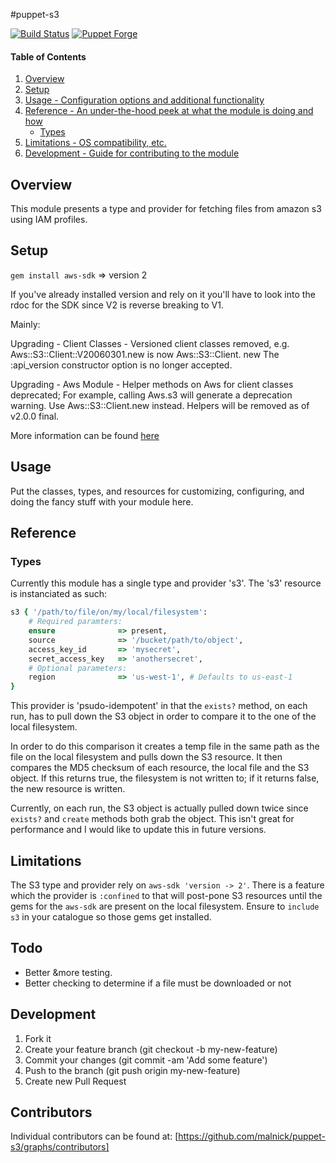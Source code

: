 #puppet-s3

[![Build Status](https://travis-ci.org/malnick/puppet-s3.svg)](https://travis-ci.org/malnick/puppet-s3)
[![Puppet Forge](http://img.shields.io/puppetforge/v/malnick/s3.svg)](https://forge.puppetlabs.com/malnick/s3)

#### Table of Contents

1. [Overview](#overview)
2. [Setup](#setup)
3. [Usage - Configuration options and additional functionality](#usage)
4. [Reference - An under-the-hood peek at what the module is doing and how](#reference)
    * [Types](#types)
5. [Limitations - OS compatibility, etc.](#limitations)
6. [Development - Guide for contributing to the module](#development)

## Overview

This module presents a type and provider for fetching files from amazon s3 using IAM profiles.

## Setup

```gem install aws-sdk``` => version 2

If you've already installed version and rely on it you'll have to look into the rdoc for the SDK since V2 is
reverse breaking to V1.

Mainly:

Upgrading - Client Classes - Versioned client classes removed, e.g. Aws::S3::Client::V20060301.new is now Aws::S3::Client.
new The :api_version constructor option is no longer accepted.

Upgrading - Aws Module - Helper methods on Aws for client classes deprecated; For example, calling Aws.s3 will generate a
deprecation warning. Use Aws::S3::Client.new instead. Helpers will be removed as of v2.0.0 final.

More information can be found [here](https://github.com/aws/aws-sdk-core-ruby/blob/master/CHANGELOG.md)

## Usage

Put the classes, types, and resources for customizing, configuring, and doing the fancy stuff with your module here. 

## Reference

### Types

Currently this module has a single type and provider 's3'. The 's3' resource is instanciated as such:

```ruby
s3 { '/path/to/file/on/my/local/filesystem':
    # Required paramters:
    ensure              => present,
    source              => '/bucket/path/to/object',
    access_key_id       => 'mysecret',
    secret_access_key   => 'anothersecret',
    # Optional parameters:
    region              => 'us-west-1', # Defaults to us-east-1
}
```

This provider is 'psudo-idempotent' in that the ```exists?``` method, on each run, has to pull down the S3 object in order to compare it to the one of the local filesystem.

In order to do this comparison it creates a temp file in the same path as the file on the local filesystem and pulls down the S3 resource. It then compares the MD5 checksum
of each resource, the local file and the S3 object. If this returns true, the filesystem is not written to; if it returns false, the new resource is written.

Currently, on each run, the S3 object is actually pulled down twice since ```exists?``` and ```create``` methods both grab the object. This isn't great for performance and I would like
to update this in future versions.

## Limitations

The S3 type and provider rely on ```aws-sdk 'version -> 2'```. There is a feature which the provider is ```:confined``` to that will post-pone S3 resources until the gems for the ```aws-sdk``` are
present on the local filesystem. Ensure to ```include s3``` in your catalogue so those gems get installed.

## Todo

* Better &more testing.
* Better checking to determine if a file must be downloaded or not

## Development

1. Fork it
2. Create your feature branch (git checkout -b my-new-feature)
3. Commit your changes (git commit -am 'Add some feature')
4. Push to the branch (git push origin my-new-feature)
5. Create new Pull Request

## Contributors

Individual contributors can be found at: [https://github.com/malnick/puppet-s3/graphs/contributors]
